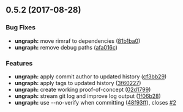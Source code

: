 <a name="0.5.2"></a>
## 0.5.2 (2017-08-28)


### Bug Fixes

* **ungraph:** move rimraf to dependencies ([81b1ba0](https://github.com/JamieMason/giterator/commit/81b1ba0))
* **ungraph:** remove debug paths ([afa016c](https://github.com/JamieMason/giterator/commit/afa016c))


### Features

* **ungraph:** apply commit author to updated history ([cf3bb29](https://github.com/JamieMason/giterator/commit/cf3bb29))
* **ungraph:** apply tags to updated history ([3f60227](https://github.com/JamieMason/giterator/commit/3f60227))
* **ungraph:** create working proof-of-concept ([02d1799](https://github.com/JamieMason/giterator/commit/02d1799))
* **ungraph:** stream git log and improve log output ([1f06b28](https://github.com/JamieMason/giterator/commit/1f06b28))
* **ungraph:** use --no-verify when committing ([48f93ff](https://github.com/JamieMason/giterator/commit/48f93ff)), closes [#2](https://github.com/JamieMason/giterator/issues/2)



